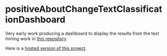 
<!-- README.md is generated from README.Rmd. Please edit that file -->

# positiveAboutChangeTextClassificationDashboard

Very early work producing a dashboard to display the results from the
text mining work in [this
repository](https://github.com/CDU-data-science-team/positive_about_change_text_mining)

Here is a [hosted version of this
project](https://involve.nottshc.nhs.uk:8443/text_mining_dashboard/).

